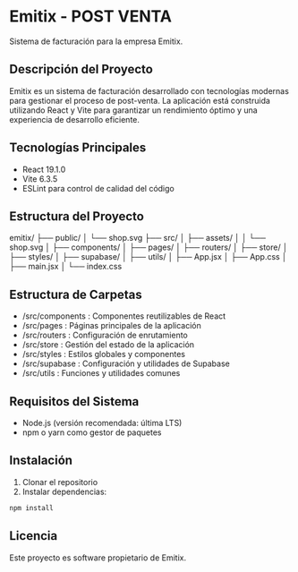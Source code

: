 # Emitix - POST VENTA

Sistema de facturación para la empresa Emitix.

## Descripción del Proyecto

Emitix es un sistema de facturación desarrollado con tecnologías modernas para gestionar el proceso de post-venta. La aplicación está construida utilizando React y Vite para garantizar un rendimiento óptimo y una experiencia de desarrollo eficiente.

## Tecnologías Principales

- React 19.1.0
- Vite 6.3.5
- ESLint para control de calidad del código

## Estructura del Proyecto
emitix/
├── public/
│   └── shop.svg
├── src/
│   ├── assets/
│   │   └── shop.svg
│   ├── components/
│   ├── pages/
│   ├── routers/
│   ├── store/
│   ├── styles/
│   ├── supabase/
│   ├── utils/
│   ├── App.jsx
│   ├── App.css
│   ├── main.jsx
│   └── index.css

## Estructura de Carpetas
- /src/components : Componentes reutilizables de React
- /src/pages : Páginas principales de la aplicación
- /src/routers : Configuración de enrutamiento
- /src/store : Gestión del estado de la aplicación
- /src/styles : Estilos globales y componentes
- /src/supabase : Configuración y utilidades de Supabase
- /src/utils : Funciones y utilidades comunes

## Requisitos del Sistema

- Node.js (versión recomendada: última LTS)
- npm o yarn como gestor de paquetes

## Instalación

1. Clonar el repositorio
2. Instalar dependencias:
```bash
npm install
```

## Licencia
Este proyecto es software propietario de Emitix.
